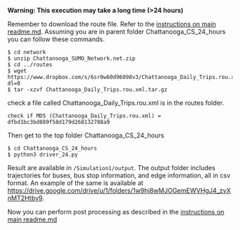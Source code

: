 
**Warning: This execution may take a long time (>24 hours)**

Remember to download the route file. Refer to the [instructions on main readme.md](https://github.com/smarttransit-ai/transit-gym#step-3-run-simulation). Assuming you are in parent folder Chattanooga_CS_24_hours you can follow these commands.

```
$ cd network
$ unzip Chattanooga_SUMO_Network.net.zip
$ cd ../routes
$ wget https://www.dropbox.com/s/6sr0w60d96098v3/Chattanooga_Daily_Trips.rou.xml.tar.gz?dl=0
$ tar -xzvf Chattanooga_Daily_Trips.rou.xml.tar.gz
```

check a file called Chattanooga_Daily_Trips.rou.xml is in the routes folder. 

```
check if MD5 (Chattanooga_Daily_Trips.rou.xml) = dfbd1bc3bd889f58d179d268132708a9
```

Then get to the top folder Chattanooga_CS_24_hours

```
$ cd Chattanooga_CS_24_hours
$ python3 driver_24.py 
```

Result are available in `/Simulation1/output`.  The output folder includes trajectories for buses, bus stop information, and edge information, all in csv format. An example of the same is available at https://drive.google.com/drive/u/1/folders/1w9hj8wMJOGemEWVHgJ4_zvXnMT2Htbv9.

Now you can perform post processing as described in the [instructions on main readme.md](https://github.com/smarttransit-ai/transit-gym#step-4-post-processing-of-outputs) 

